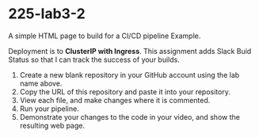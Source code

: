 # 225-lab3-2
A simple HTML page to build for a CI/CD pipeline Example.

Deployment is to __ClusterIP with Ingress__.  This assignment adds Slack Buid Status so that I can track the success of your builds.

1) Create a new blank repository in your GitHub account using the lab name above.
2) Copy the URL of this repository and paste it into your repository.
3) View each file, and make changes where it is commented.
4) Run your pipeline.
5) Demonstrate your changes to the code in your video, and show the resulting web page.

